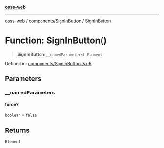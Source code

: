 [**osss-web**](../../../README.md)

***

[osss-web](../../../README.md) / [components/SignInButton](../README.md) / SignInButton

# Function: SignInButton()

> **SignInButton**(`__namedParameters`): `Element`

Defined in: [components/SignInButton.tsx:6](https://github.com/rubelw/OSSS/blob/30d5264501fa6ada8d5db692b4fe50cc8b6eefaa/src/osss-web/components/SignInButton.tsx#L6)

## Parameters

### \_\_namedParameters

#### force?

`boolean` = `false`

## Returns

`Element`
